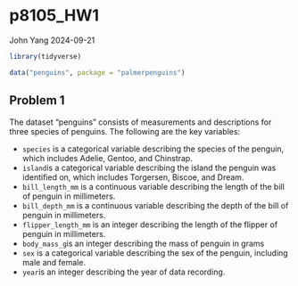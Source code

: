p8105_HW1
================
John Yang
2024-09-21

``` r
library(tidyverse)
```

``` r
data("penguins", package = "palmerpenguins")
```

## Problem 1

The dataset “penguins” consists of measurements and descriptions for
three species of penguins. The following are the key variables:

- `species` is a categorical variable describing the species of the
  penguin, which includes Adelie, Gentoo, and Chinstrap.
- `island`is a categorical variable describing the island the penguin
  was identified on, which includes Torgersen, Biscoe, and Dream.
- `bill_length_mm` is a continuous variable describing the length of the
  bill of penguin in millimeters.
- `bill_depth_mm` is a continuous variable describing the depth of the
  bill of penguin in millimeters.
- `flipper_length_mm` is an integer describing the length of the flipper
  of penguin in millimeters.
- `body_mass_g`is an integer describing the mass of penguin in grams
- `sex` is a categorical variable describing the sex of the penguin,
  including male and female.
- `year`is an integer describing the year of data recording.
